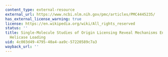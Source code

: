 ```yaml
---
content_type: external-resource
external_url: https://www.ncbi.nlm.nih.gov/pmc/articles/PMC4445235/
has_external_license_warning: true
license: https://en.wikipedia.org/wiki/All_rights_reserved
status: ''
title: Single-Molecule Studies of Origin Licensing Reveal Mechanisms Ensuring Bidirectional
  Helicase Loading
uid: 4c003d49-4795-40a4-aa9c-57220589c7a3
wayback_url: ''
---
```


